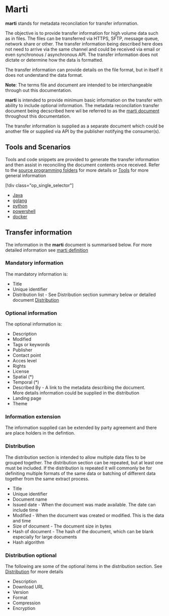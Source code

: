 # Marti

**marti** stands for metadata reconcilation for transfer information.

The objective is to provide transfer information for high volume data such as
in files.  The files can be transferred via HTTPS, SFTP, message queue, 
network share or other.  The transfer information being described here does not 
need to arrive via the same channel and could be received via email or 
even synchronous / asynchronous API. The transfer information does not dictate or 
determine how the data is formatted.

The transfer information can provide details on the file format, but in itself
it does not understand the data format.

**Note**: The terms file and document are intended to be interchangeable 
through out this documentation.

**marti** is intended to provide minimum basic information on the transfer with  
ability to include optional information.  The metadata reconcilation 
transfer document being decscribed here wil be referred to as the [marti document](Marti.md)
throughout this documentation.

The transfer information is supplied as a separate document which could be another file
or supplied via API by the publisher notifying the consumer(s).

## Tools and Scenarios

Tools and code snippets are provided to generate the transfer information and then
assist in reconciling the document contents once received.  Refer to the 
[source programming folders](source/) for more details or [Tools](tools.md) for more general 
information

[!div class="op_single_selector"]
- [Java](source/java/README.md)
- [golang](source/golang/README.md)
- [python](source/python/README.md)
- [powershell](source/powershell/README.md)
- [docker](source/docker/README.md)

## Transfer information

The information in the **marti** document is summarised below. For more detailed
information see [marti definition](marti.md)

### Mandatory information

The mandatory information is:

* Title
* Unique identifier
* Distribution list - See Distribution section summary below or detailed document [Distribution](docs/distribution.md)

### Optional information

The optional information is:

* Description
* Modified
* Tags or keywords
* Publisher
* Contact point
* Acces level
* Rights
* License
* Spatial (*)
* Temporal (*)
* Described By - A link to the metadata describing the document.  
   More details information could be supplied in the distribution
* Landing page
* Theme

### Information extension

The information supplied can be extended by party agreement and there
are place holders in the defintion.

### Distribution 

The distribution section is intended to allow multiple data files to be
grouped together.  The distribution section can be repeated, but at least 
one must be included.  If the distribution is repeated it will commonly 
be for definiting multiple formats of the same data or batching of
different data together from the same extract process.

* Title
* Unique identifier
* Document name
* Issued date - When the document was made available. The date can include time 
* Modified - When the document was created or modified.  This is the data and time
* Size of document - The document size in bytes
* Hash of document - The hash of the document, which can be blank especially for large documents
* Hash algorithm

### Distribution optional

The following are some of the optional items in the distribution section.  See [Distribution](docs/distribution.md)
for more details

* Description
* Download URL
* Version
* Format
* Compression
* Encryption
